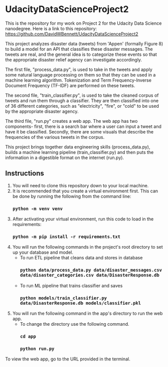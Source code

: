 # UdacityDataScienceProject2
This is the repository for my work on Project 2 for the Udacity Data Science nanodegree.
Here is a link to this repository: https://github.com/DavidWBennett/UdacityDataScienceProject2

This project analyzes disaster data (tweets) from 'Appen' (formally Figure 8) to build a model for an API that classifies these disaster messages.
The tweets are real, and the general idea is to categorize these events so that the appropriate disaster relief agency can investigate accordingly.

The first file, "process_data.py", is used to take in the tweets and apply some natural language processing on them so that they can be used in a machine learning algorithm. Tokenization and Term Frequency-Inverse Document Frequency (TF-IDF) are performed on these tweets.

The second file, "train_classifier.py", is used to take the cleaned corpus of tweets and run them through a classifier. They are then classified into one of 36 different categories, such as "electricity", "fire", or "cold" to be used by the appropriate disaster agency.

The third file, "run.py" creates a web app. The web app has two components- first, there is a search bar where a user can input a tweet and have it be classified. Secondly, there are some visuals that describe the frequencies of the various tweets in the corpus.

This project brings together data engineering skills (process_data.py), builds a machine learning pipeline (train_classifier.py) and then puts the information in a digestible format on the internet (run.py).

## Instructions

1. You will need to clone this repository down to your local machine. 
2. It is recommended that you create a virtual environment first. This can be done by running the following from the command line:
    ### `python -m venv venv`
3. After activating your virtual environment, run this code to load in the requirements:
    ### `python -m pip install -r requirements.txt`
3.  You will run the following commands in the project's root directory to set up your database and model.
    - To run ETL pipeline that cleans data and stores in database
        ###  `python data/process_data.py data/disaster_messages.csv data/disaster_categories.csv data/DisasterResponse.db`
    - To run ML pipeline that trains classifier and saves
        ###  `python models/train_classifier.py data/DisasterResponse.db models/classifier.pkl`
3. You will run the following command in the app's directory to run the web app. 
      - To change the directory use the following command.
        ### `cd app`
        ### `python run.py`
  
 To view the web app, go to the URL provided in the terminal.
